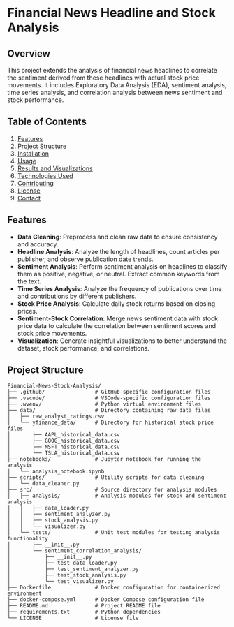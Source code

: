 # **Financial News Headline and Stock Analysis**

## **Overview**

This project extends the analysis of financial news headlines to correlate the sentiment derived from these headlines with actual stock price movements. It includes Exploratory Data Analysis (EDA), sentiment analysis, time series analysis, and correlation analysis between news sentiment and stock performance.

## **Table of Contents**

1. [Features](#features)
2. [Project Structure](#project-structure)
3. [Installation](#installation)
4. [Usage](#usage)
5. [Results and Visualizations](#results-and-visualizations)
6. [Technologies Used](#technologies-used)
7. [Contributing](#contributing)
8. [License](#license)
9. [Contact](#contact)

## **Features**

- **Data Cleaning**: Preprocess and clean raw data to ensure consistency and accuracy.
- **Headline Analysis**: Analyze the length of headlines, count articles per publisher, and observe publication date trends.
- **Sentiment Analysis**: Perform sentiment analysis on headlines to classify them as positive, negative, or neutral. Extract common keywords from the text.
- **Time Series Analysis**: Analyze the frequency of publications over time and contributions by different publishers.
- **Stock Price Analysis**: Calculate daily stock returns based on closing prices.
- **Sentiment-Stock Correlation**: Merge news sentiment data with stock price data to calculate the correlation between sentiment scores and stock price movements.
- **Visualization**: Generate insightful visualizations to better understand the dataset, stock performance, and correlations.

## **Project Structure**

```plaintext
Financial-News-Stock-Analysis/
├── .github/                # GitHub-specific configuration files
├── .vscode/                # VSCode-specific configuration files
├── .wvenv/                 # Python virtual environment files
├── data/                   # Directory containing raw data files
│   ├── raw_analyst_ratings.csv
│   └── yfinance_data/      # Directory for historical stock price files
│       ├── AAPL_historical_data.csv
│       ├── GOOG_historical_data.csv
│       ├── MSFT_historical_data.csv
│       └── TSLA_historical_data.csv
├── notebooks/              # Jupyter notebook for running the analysis
│   └── analysis_notebook.ipynb
├── scripts/                # Utility scripts for data cleaning
│   └── data_cleaner.py
├── src/                    # Source directory for analysis modules
│   ├── analysis/           # Analysis modules for stock and sentiment analysis
│   │   ├── data_loader.py
│   │   ├── sentiment_analyzer.py
│   │   ├── stock_analysis.py
│   │   └── visualizer.py
│   └── tests/              # Unit test modules for testing analysis functionality
│       ├── __init__.py
│       └── sentiment_correlation_analysis/
│           ├── __init__.py
│           ├── test_data_loader.py
│           ├── test_sentiment_analyzer.py
│           ├── test_stock_analysis.py
│           └── test_visualizer.py
├── Dockerfile              # Docker configuration for containerized environment
├── docker-compose.yml      # Docker Compose configuration file
├── README.md               # Project README file
├── requirements.txt        # Python dependencies
└── LICENSE                 # License file
